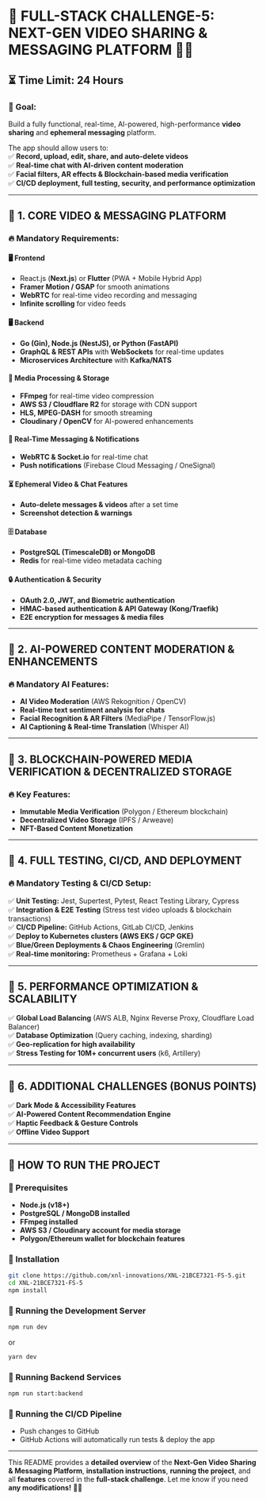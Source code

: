# 🎥 FULL-STACK CHALLENGE-5: NEXT-GEN VIDEO SHARING & MESSAGING PLATFORM 📲🔥

## ⏳ Time Limit: 24 Hours

### 🎯 Goal:

Build a fully functional, real-time, AI-powered, high-performance **video sharing** and **ephemeral messaging** platform.

The app should allow users to:  
✅ **Record, upload, edit, share, and auto-delete videos**  
✅ **Real-time chat with AI-driven content moderation**  
✅ **Facial filters, AR effects & Blockchain-based media verification**  
✅ **CI/CD deployment, full testing, security, and performance optimization**

---

## 📌 1. CORE VIDEO & MESSAGING PLATFORM

### 🔥 Mandatory Requirements:

#### 🖥 Frontend

- React.js (**Next.js**) or **Flutter** (PWA + Mobile Hybrid App)
- **Framer Motion / GSAP** for smooth animations
- **WebRTC** for real-time video recording and messaging
- **Infinite scrolling** for video feeds

#### 🖥 Backend

- **Go (Gin), Node.js (NestJS), or Python (FastAPI)**
- **GraphQL & REST APIs** with **WebSockets** for real-time updates
- **Microservices Architecture** with **Kafka/NATS**

#### 🎥 Media Processing & Storage

- **FFmpeg** for real-time video compression
- **AWS S3 / Cloudflare R2** for storage with CDN support
- **HLS, MPEG-DASH** for smooth streaming
- **Cloudinary / OpenCV** for AI-powered enhancements

#### 📩 Real-Time Messaging & Notifications

- **WebRTC & Socket.io** for real-time chat
- **Push notifications** (Firebase Cloud Messaging / OneSignal)

#### ⏳ Ephemeral Video & Chat Features

- **Auto-delete messages & videos** after a set time
- **Screenshot detection & warnings**

#### 🗄 Database

- **PostgreSQL (TimescaleDB) or MongoDB**
- **Redis** for real-time video metadata caching

#### 🔒 Authentication & Security

- **OAuth 2.0, JWT, and Biometric authentication**
- **HMAC-based authentication & API Gateway (Kong/Traefik)**
- **E2E encryption for messages & media files**

---

## 📌 2. AI-POWERED CONTENT MODERATION & ENHANCEMENTS

### 🔥 Mandatory AI Features:

- **AI Video Moderation** (AWS Rekognition / OpenCV)
- **Real-time text sentiment analysis for chats**
- **Facial Recognition & AR Filters** (MediaPipe / TensorFlow.js)
- **AI Captioning & Real-time Translation** (Whisper AI)

---

## 📌 3. BLOCKCHAIN-POWERED MEDIA VERIFICATION & DECENTRALIZED STORAGE

### 🔥 Key Features:

- **Immutable Media Verification** (Polygon / Ethereum blockchain)
- **Decentralized Video Storage** (IPFS / Arweave)
- **NFT-Based Content Monetization**

---

## 📌 4. FULL TESTING, CI/CD, AND DEPLOYMENT

### 🔥 Mandatory Testing & CI/CD Setup:

✅ **Unit Testing:** Jest, Supertest, Pytest, React Testing Library, Cypress  
✅ **Integration & E2E Testing** (Stress test video uploads & blockchain transactions)  
✅ **CI/CD Pipeline:** GitHub Actions, GitLab CI/CD, Jenkins  
✅ **Deploy to Kubernetes clusters (AWS EKS / GCP GKE)**  
✅ **Blue/Green Deployments & Chaos Engineering** (Gremlin)  
✅ **Real-time monitoring:** Prometheus + Grafana + Loki

---

## 📌 5. PERFORMANCE OPTIMIZATION & SCALABILITY

✅ **Global Load Balancing** (AWS ALB, Nginx Reverse Proxy, Cloudflare Load Balancer)  
✅ **Database Optimization** (Query caching, indexing, sharding)  
✅ **Geo-replication for high availability**  
✅ **Stress Testing for 10M+ concurrent users** (k6, Artillery)

---

## 📌 6. ADDITIONAL CHALLENGES (BONUS POINTS)

✅ **Dark Mode & Accessibility Features**  
✅ **AI-Powered Content Recommendation Engine**  
✅ **Haptic Feedback & Gesture Controls**  
✅ **Offline Video Support**

---

## 📌 HOW TO RUN THE PROJECT

### 🔹 Prerequisites

- **Node.js (v18+)**
- **PostgreSQL / MongoDB installed**
- **FFmpeg installed**
- **AWS S3 / Cloudinary account for media storage**
- **Polygon/Ethereum wallet for blockchain features**

### 🔹 Installation

```sh
git clone https://github.com/xnl-innovations/XNL-21BCE7321-FS-5.git
cd XNL-21BCE7321-FS-5
npm install
```

### 🔹 Running the Development Server

```sh
npm run dev
```

or

```sh
yarn dev
```

### 🔹 Running Backend Services

```sh
npm run start:backend
```

### 🔹 Running the CI/CD Pipeline

- Push changes to GitHub
- GitHub Actions will automatically run tests & deploy the app

---

This README provides a **detailed overview** of the **Next-Gen Video Sharing & Messaging Platform**, **installation instructions**, **running the project**, and all **features** covered in the **full-stack challenge**. Let me know if you need **any modifications!** 🚀🔥
